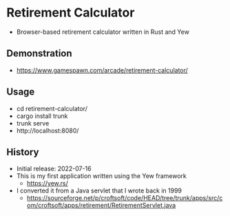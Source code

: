# Retirement Calculator

- Browser-based retirement calculator written in Rust and Yew

## Demonstration

- https://www.gamespawn.com/arcade/retirement-calculator/

## Usage

- cd retirement-calculator/
- cargo install trunk
- trunk serve
- http://localhost:8080/

## History

- Initial release: 2022-07-16
- This is my first application written using the Yew framework
  - https://yew.rs/
- I converted it from a Java servlet that I wrote back in 1999
  - https://sourceforge.net/p/croftsoft/code/HEAD/tree/trunk/apps/src/com/croftsoft/apps/retirement/RetirementServlet.java
